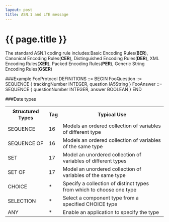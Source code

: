 ```yaml
---
layout: post
title: ASN.1 and LTE message
---
```


# {{ page.title }}

The standard ASN.1 coding rule includes:Basic Encoding Rules(**BER**), Canonical Encoding Rules(**CER**), Distinguished Encoding Rules(**DER**), XML Encoding Rules(**XER**), Packed Encoding Rules(**PER**), Generic String Encoding Rules(**GSER**)

###Example
    FooProtocol DEFINITIONS ::= BEGIN
        FooQuestion ::= SEQUENCE {
            trackingNumber INTEGER,
            question       IA5String
        }
        FooAnswer ::= SEQUENCE {
            questionNumber INTEGER,
            answer         BOOLEAN
        }
    END

###Date types

<table>
   <tr>
      <th>Structured Types </th>
      <th>Tag </th>
      <th>Typical Use</th>
   </tr>
   <tr>
      <td>SEQUENCE </td>
      <td>16 </td>
      <td>Models an ordered collection of variables of different type</td>
   </tr>
   <tr>
      <td>SEQUENCE OF </td>
      <td>16 </td>
      <td>Models an ordered collection of variables of the same type</td>
   </tr>
   <tr>
      <td>SET </td>
      <td>17 </td>
      <td>Model an unordered collection of variables of different types</td>
   </tr>
   <tr>
      <td>SET OF </td>
      <td>17 </td>
      <td>Model an unordered collection of variables of the same type</td>
   </tr>
   <tr>
      <td>CHOICE </td>
      <td>* </td>
      <td>Specify a collection of distinct types from which to choose one type</td>
   </tr>
   <tr>
      <td>SELECTION </td>
      <td>* </td>
      <td>Select a component type from a specified CHOICE type</td>
   </tr>
   <tr>
      <td>ANY </td>
      <td>* </td>
      <td>Enable an application to specify the type</td>
   </tr>
</table>
